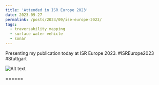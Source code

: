 ```yaml
---
title: 'Attended in ISR Europe 2023'
date: 2023-09-27
permalink: /posts/2023/09/ise-europe-2023/
tags:
  - traversability mapping
  - surface water vehicle
  - sonar
---
```


Presenting my publication today at ISR Europe 2023. #ISREurope2023 #Stuttgart

![Alt text](images/example.png)

======
